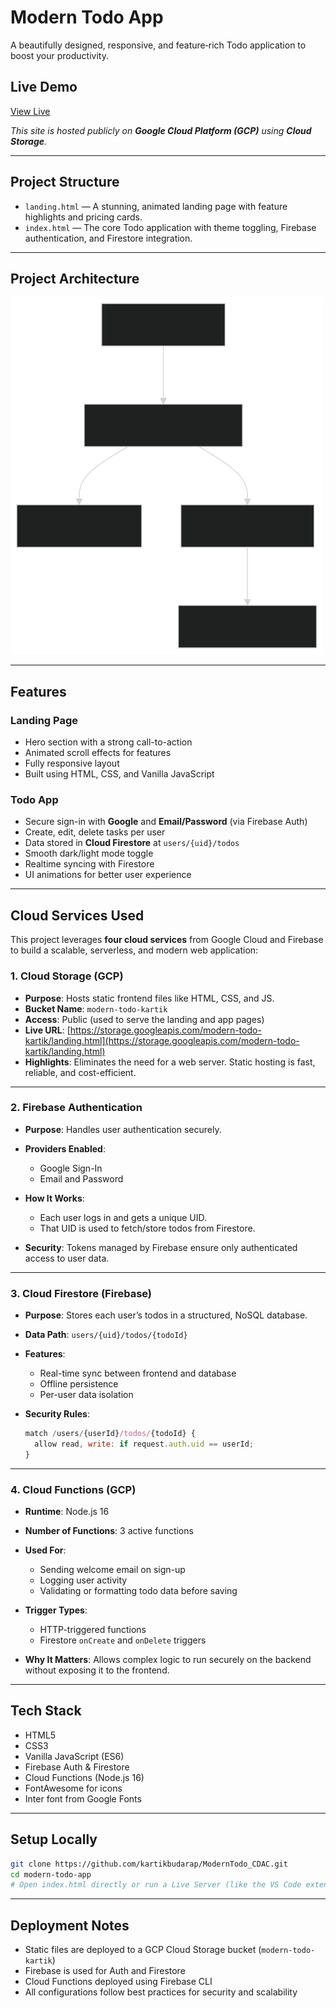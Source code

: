
# Modern Todo App

A beautifully designed, responsive, and feature‑rich Todo application to boost your productivity.

## Live Demo

[View Live](https://storage.googleapis.com/modern-todo-kartik/landing.html)

*This site is hosted publicly on **Google Cloud Platform (GCP)** using **Cloud Storage**.*

---

## Project Structure

* `landing.html` — A stunning, animated landing page with feature highlights and pricing cards.
* `index.html` — The core Todo application with theme toggling, Firebase authentication, and Firestore integration.

---

## Project Architecture

<img src="architecture.svg" alt="App Architecture Diagram" width="500px"/>


---

## Features

### Landing Page

* Hero section with a strong call-to-action
* Animated scroll effects for features
* Fully responsive layout
* Built using HTML, CSS, and Vanilla JavaScript

### Todo App

* Secure sign-in with **Google** and **Email/Password** (via Firebase Auth)
* Create, edit, delete tasks per user
* Data stored in **Cloud Firestore** at `users/{uid}/todos`
* Smooth dark/light mode toggle
* Realtime syncing with Firestore
* UI animations for better user experience

---

## Cloud Services Used

This project leverages **four cloud services** from Google Cloud and Firebase to build a scalable, serverless, and modern web application:

### 1. **Cloud Storage (GCP)**

* **Purpose**: Hosts static frontend files like HTML, CSS, and JS.
* **Bucket Name**: `modern-todo-kartik`
* **Access**: Public (used to serve the landing and app pages)
* **Live URL**: [https://storage.googleapis.com/modern-todo-kartik/landing.html](https://storage.googleapis.com/modern-todo-kartik/landing.html)
* **Highlights**: Eliminates the need for a web server. Static hosting is fast, reliable, and cost-efficient.

---

### 2. **Firebase Authentication**

* **Purpose**: Handles user authentication securely.
* **Providers Enabled**:

  * Google Sign-In
  * Email and Password
* **How It Works**:

  * Each user logs in and gets a unique UID.
  * That UID is used to fetch/store todos from Firestore.
* **Security**: Tokens managed by Firebase ensure only authenticated access to user data.

---

### 3. **Cloud Firestore (Firebase)**

* **Purpose**: Stores each user’s todos in a structured, NoSQL database.
* **Data Path**: `users/{uid}/todos/{todoId}`
* **Features**:

  * Real-time sync between frontend and database
  * Offline persistence
  * Per-user data isolation
* **Security Rules**:

  ```js
  match /users/{userId}/todos/{todoId} {
    allow read, write: if request.auth.uid == userId;
  }
  ```

---

### 4. **Cloud Functions (GCP)**

* **Runtime**: Node.js 16
* **Number of Functions**: 3 active functions
* **Used For**:

  * Sending welcome email on sign-up
  * Logging user activity
  * Validating or formatting todo data before saving
* **Trigger Types**:

  * HTTP-triggered functions
  * Firestore `onCreate` and `onDelete` triggers
* **Why It Matters**: Allows complex logic to run securely on the backend without exposing it to the frontend.

---

## Tech Stack

* HTML5
* CSS3
* Vanilla JavaScript (ES6)
* Firebase Auth & Firestore
* Cloud Functions (Node.js 16)
* FontAwesome for icons
* Inter font from Google Fonts

---

## Setup Locally

```bash
git clone https://github.com/kartikbudarap/ModernTodo_CDAC.git
cd modern-todo-app
# Open index.html directly or run a Live Server (like the VS Code extension)
```

---

## Deployment Notes

* Static files are deployed to a GCP Cloud Storage bucket (`modern-todo-kartik`)
* Firebase is used for Auth and Firestore
* Cloud Functions deployed using Firebase CLI
* All configurations follow best practices for security and scalability

